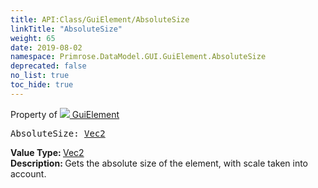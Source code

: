 ```yaml
---
title: API:Class/GuiElement/AbsoluteSize
linkTitle: "AbsoluteSize"
weight: 65
date: 2019-08-02
namespace: Primrose.DataModel.GUI.GuiElement.AbsoluteSize
deprecated: false
no_list: true
toc_hide: true
---
```

Property of <a href="/docs/api-reference/Class/GuiElement"><img src="/icons/silk/default.png"/>&nbsp;GuiElement</a>
<pre class="method-declaration">
AbsoluteSize: <a class="type" href="/docs/api-reference/DataType/Vec2">Vec2</a></pre>
<b>Value Type: </b>
<a class="type" href="/docs/api-reference/DataType/Vec2">Vec2</a>
<br/>
<b>Description: </b>
Gets the absolute size of the element, with scale taken into account.

